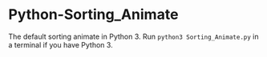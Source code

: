 # Python-Sorting_Animate
The default sorting animate in Python 3. Run `python3 Sorting_Animate.py` in a terminal if you have Python 3.
